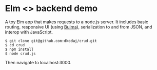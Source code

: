 # Elm <> backend demo

A toy Elm app that makes requests to a node.js server. It includes basic routing, responsive UI (using [Bulma](https://bulma.io/)), serialization to and from JSON, and interop with JavaScript.

```
$ git clone git@github.com:dkodaj/crud.git
$ cd crud
$ npm install
$ node crud.js
```

Then navigate to localhost:3000.